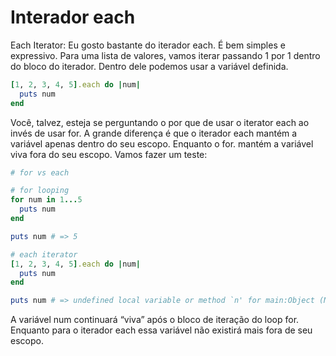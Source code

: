 # Interador each

Each Iterator: Eu gosto bastante do iterador each. É bem simples e expressivo. Para uma lista de valores, vamos iterar passando 1 por 1 dentro do bloco do iterador. Dentro dele podemos usar a variável definida.

```ruby
[1, 2, 3, 4, 5].each do |num|
  puts num
end
```

Você, talvez, esteja se perguntando o por que de usar o iterator each ao invés de usar for. A grande diferença é que o iterador each mantém a variável apenas dentro do seu escopo. Enquanto o for. mantém a variável viva fora do seu escopo. Vamos fazer um teste:

```ruby
# for vs each

# for looping
for num in 1...5
  puts num
end

puts num # => 5

# each iterator
[1, 2, 3, 4, 5].each do |num|
  puts num
end

puts num # => undefined local variable or method `n' for main:Object (NameError)
```

A variável num continuará “viva” após o bloco de iteração do loop for. Enquanto para o iterador each essa variável não existirá mais fora de seu escopo.
